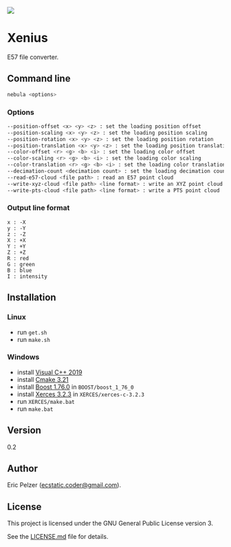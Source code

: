 ![](https://github.com/senselogic/XENIUS/blob/master/LOGO/xenius.png)

# Xenius

E57 file converter.

## Command line

```bash
nebula <options>
```

### Options

```bash
--position-offset <x> <y> <z> : set the loading position offset
--position-scaling <x> <y> <z> : set the loading position scaling
--position-rotation <x> <y> <z> : set the loading position rotation
--position-translation <x> <y> <z> : set the loading position translation
--color-offset <r> <g> <b> <i> : set the loading color offset
--color-scaling <r> <g> <b> <i> : set the loading color scaling
--color-translation <r> <g> <b> <i> : set the loading color translation
--decimation-count <decimation count> : set the loading decimation count
--read-e57-cloud <file path> : read an E57 point cloud
--write-xyz-cloud <file path> <line format> : write an XYZ point cloud
--write-pts-cloud <file path> <line format> : write a PTS point cloud
```

### Output line format

```
x : -X
y : -Y
z : -Z
X : +X
Y : +Y
Z : +Z
R : red
G : green
B : blue
I : intensity
```

## Installation

### Linux

*   run `get.sh`
*   run `make.sh`

### Windows

*   install [Visual C++ 2019](https://visualstudio.microsoft.com/fr/vs/community/)
*   install [Cmake 3.21](https://github.com/Kitware/CMake/releases/download/v3.21.0-rc3/cmake-3.21.0-rc3-windows-x86_64.msi)
*   install [Boost 1.76.0](https://boostorg.jfrog.io/artifactory/main/release/1.76.0/source/boost_1_76_0.7z) in `BOOST/boost_1_76_0`
*   install [Xerces 3.2.3](https://downloads.apache.org//xerces/c/3/sources/xerces-c-3.2.3.zip) in `XERCES/xerces-c-3.2.3`
*   run `XERCES/make.bat`
*   run `make.bat`

## Version

0.2

## Author

Eric Pelzer (ecstatic.coder@gmail.com).

## License

This project is licensed under the GNU General Public License version 3.

See the [LICENSE.md](LICENSE.md) file for details.
